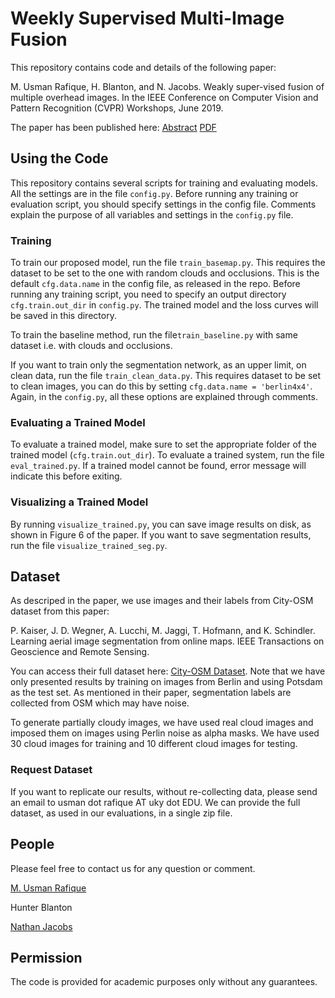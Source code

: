 # Weekly Supervised Multi-Image Fusion
This repository contains code and details of the following paper:

M. Usman Rafique, H. Blanton, and N. Jacobs. Weakly super-vised fusion of multiple overhead images.  In the IEEE Conference on Computer Vision and Pattern Recognition (CVPR) Workshops, June 2019.

The paper has been published here: [Abstract](http://openaccess.thecvf.com/content_CVPRW_2019/html/EarthVision/Rafique_Weakly_Supervised_Fusion_of_Multiple_Overhead_Images_CVPRW_2019_paper.html) [PDF](http://openaccess.thecvf.com/content_CVPRW_2019/papers/EarthVision/Rafique_Weakly_Supervised_Fusion_of_Multiple_Overhead_Images_CVPRW_2019_paper.pdf)

## Using the Code
This repository contains several scripts for training and evaluating models. All the settings are in the file `config.py`. Before running any training or evaluation script, you should specify settings in the config file. Comments explain the purpose of all variables and settings in the `config.py` file.

### Training
To train our proposed model, run the file `train_basemap.py`. This requires the dataset to be set to the one with random clouds and occlusions. This is the default `cfg.data.name` in the config file, as released in the repo. Before running any training script, you need to specify an output directory `cfg.train.out_dir` in `config.py`. The trained model and the loss curves will be saved in this directory.

To train the baseline method, run the file`train_baseline.py` with same dataset i.e. with clouds and occlusions.

If you want to train only the segmentation network, as an upper limit, on clean data, run the file `train_clean_data.py`. This requires dataset to be set to clean images, you can do this by setting `cfg.data.name = 'berlin4x4'`. Again, in the `config.py`, all these options are explained through comments.

### Evaluating a Trained Model
To evaluate a trained model, make sure to set the appropriate folder of the trained model (`cfg.train.out_dir`). To evaluate a trained system, run the file `eval_trained.py`. If a trained model cannot be found, error message will indicate this before exiting.

### Visualizing a Trained Model
By running `visualize_trained.py`, you can save image results on disk, as shown in Figure 6 of the paper. If you want to save segmentation results, run the file `visualize_trained_seg.py`.
## Dataset
As descriped in the paper, we use images and their labels from City-OSM dataset from this paper:

P. Kaiser, J. D. Wegner, A. Lucchi, M. Jaggi, T. Hofmann, and K. Schindler. Learning aerial image segmentation from online maps. IEEE Transactions on Geoscience and Remote Sensing.

You can access their full dataset here: [City-OSM Dataset](https://zenodo.org/record/1154821). Note that we have only presented results by training on images from Berlin and using Potsdam as the test set. As mentioned in their paper, segmentation labels are collected from OSM which may have noise.

To generate partially cloudy images, we have used real cloud images and imposed them on images using Perlin noise as alpha masks. We have used 30 cloud images for training and 10 different cloud images for testing.

### Request Dataset
If you want to replicate our results, without re-collecting data, please send an email to usman dot rafique AT uky dot EDU. We can provide the full dataset, as used in our evaluations, in a single zip file.

## People
Please feel free to contact us for any question or comment.

[M. Usman Rafique](https://usman-rafique.github.io/ "Usman's website")

Hunter Blanton

[Nathan Jacobs](http://cs.uky.edu/~jacobs/ "Nathan's website")

## Permission
The code is provided for academic purposes only without any guarantees. 